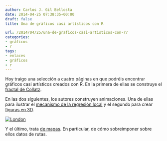 ```yaml
---
author: Carlos J. Gil Bellosta
date: 2014-04-25 07:38:35+00:00
draft: false
title: Una de gráficos casi artísticos con R

url: /2014/04/25/una-de-graficos-casi-artisticos-con-r/
categories:
- gráficos
- r
tags:
- enlaces
- gráficos
- r
---
```


Hoy traigo una selección a cuatro páginas en que podréis encontrar gráficos casi artísticos creados con R. En la primera de ellas se construye el [fractal de Collatz](http://aschinchon.wordpress.com/2014/04/04/the-collatz-fractal/).

En las dos siguientes, los autores construyen animaciones. Una de ellas para ilustrar el [mecanismo de la regresión local](http://simplystatistics.org/2014/02/13/loess-explained-in-a-gif/) y el segundo para crear [figuras en 3D](http://alstatr.blogspot.ch/2014/02/r-fun-with-surf3d-function.html).

[![London](/wp-uploads/2014/04/London.png#center)
](/wp-uploads/2014/04/London.png#center)

Y el último, trata [de mapas](http://flowingdata.com/2014/02/05/where-people-run/). En particular, de cómo sobreimponer sobre ellos datos de rutas.
